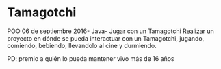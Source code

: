 # Tamagotchi
POO 06 de septiembre 2016- Java- Jugar con un Tamagotchi
Realizar un proyecto en dónde se pueda interactuar con un Tamagotchi, jugando, comiendo, bebiendo, llevandolo al cine y durmiendo.

PD: premio a quién lo pueda mantener vivo más de 16 años
